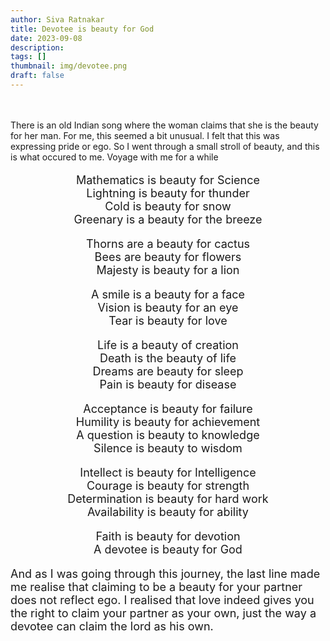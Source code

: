 ```yaml
---
author: Siva Ratnakar
title: Devotee is beauty for God
date: 2023-09-08
description: 
tags: []
thumbnail: img/devotee.png
draft: false
---
```

<br><br>
There is an old Indian song where the woman claims that she is the beauty for her man. For me, this seemed a bit unusual. I felt that this was expressing pride or ego. So I went through a small stroll of beauty, and this is what occured to me. Voyage with me for a while<br>
<center>
<font size="4.9">
<p>Mathematics is beauty for Science<br>
Lightning is beauty for thunder<br>
Cold is beauty for snow<br>
Greenary is a beauty for the breeze</p>

<p>Thorns are a beauty for cactus<br>
Bees are beauty for flowers<br>
Majesty is beauty for a lion</p>
<p>A smile is a beauty for a face<br>
Vision is beauty for an eye<br>
Tear is beauty for love</p>
<p>Life is a beauty of creation<br>
Death is the beauty of life<br>
Dreams are beauty for sleep<br>
Pain is beauty for disease</p>
<p>Acceptance is beauty for failure<br>
Humility is beauty for achievement<br>
A question is beauty to knowledge<br>
Silence is beauty to wisdom</p>
<p>Intellect is beauty for Intelligence<br>
Courage is beauty for strength<br>
Determination is beauty for hard work<br>
Availability is beauty for ability</p>
<p>Faith is beauty for devotion<br>
A devotee is beauty for God</p>
</center>
And as I was going through this journey, the last line made me realise that claiming to be a beauty for your partner does not reflect ego. I realised that love indeed gives you the right to claim your partner as your own, just the way a devotee can claim the lord as his own.